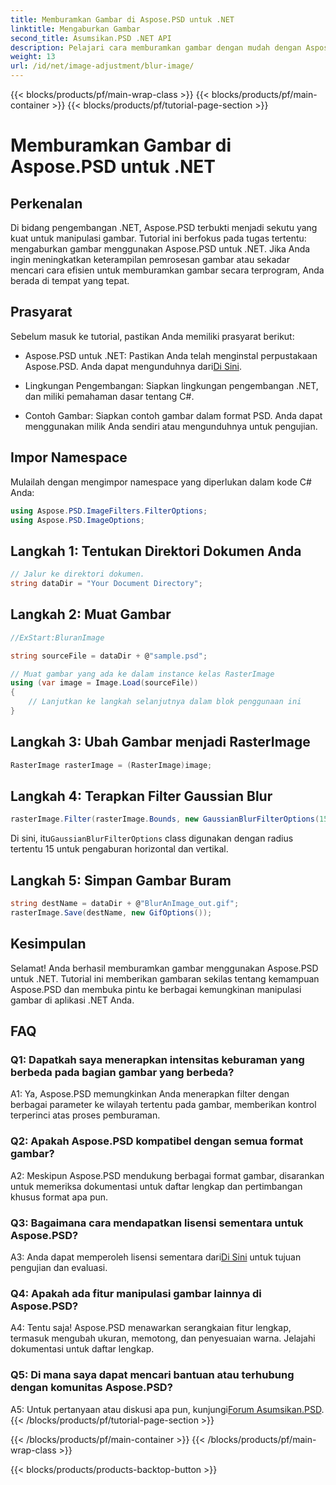 ```yaml
---
title: Memburamkan Gambar di Aspose.PSD untuk .NET
linktitle: Mengaburkan Gambar
second_title: Asumsikan.PSD .NET API
description: Pelajari cara memburamkan gambar dengan mudah dengan Aspose.PSD untuk .NET. Panduan langkah demi langkah untuk manipulasi gambar yang lancar di proyek C# Anda.
weight: 13
url: /id/net/image-adjustment/blur-image/
---
```


{{< blocks/products/pf/main-wrap-class >}}
{{< blocks/products/pf/main-container >}}
{{< blocks/products/pf/tutorial-page-section >}}

# Memburamkan Gambar di Aspose.PSD untuk .NET

## Perkenalan

Di bidang pengembangan .NET, Aspose.PSD terbukti menjadi sekutu yang kuat untuk manipulasi gambar. Tutorial ini berfokus pada tugas tertentu: mengaburkan gambar menggunakan Aspose.PSD untuk .NET. Jika Anda ingin meningkatkan keterampilan pemrosesan gambar atau sekadar mencari cara efisien untuk memburamkan gambar secara terprogram, Anda berada di tempat yang tepat.

## Prasyarat

Sebelum masuk ke tutorial, pastikan Anda memiliki prasyarat berikut:

-  Aspose.PSD untuk .NET: Pastikan Anda telah menginstal perpustakaan Aspose.PSD. Anda dapat mengunduhnya dari[Di Sini](https://releases.aspose.com/psd/net/).

- Lingkungan Pengembangan: Siapkan lingkungan pengembangan .NET, dan miliki pemahaman dasar tentang C#.

- Contoh Gambar: Siapkan contoh gambar dalam format PSD. Anda dapat menggunakan milik Anda sendiri atau mengunduhnya untuk pengujian.

## Impor Namespace

Mulailah dengan mengimpor namespace yang diperlukan dalam kode C# Anda:

```csharp
using Aspose.PSD.ImageFilters.FilterOptions;
using Aspose.PSD.ImageOptions;
```

## Langkah 1: Tentukan Direktori Dokumen Anda

```csharp
// Jalur ke direktori dokumen.
string dataDir = "Your Document Directory";
```

## Langkah 2: Muat Gambar

```csharp
//ExStart:BluranImage

string sourceFile = dataDir + @"sample.psd";

// Muat gambar yang ada ke dalam instance kelas RasterImage
using (var image = Image.Load(sourceFile))
{
    // Lanjutkan ke langkah selanjutnya dalam blok penggunaan ini
}
```

## Langkah 3: Ubah Gambar menjadi RasterImage

```csharp
RasterImage rasterImage = (RasterImage)image;
```

## Langkah 4: Terapkan Filter Gaussian Blur

```csharp
rasterImage.Filter(rasterImage.Bounds, new GaussianBlurFilterOptions(15, 15));
```

 Di sini, itu`GaussianBlurFilterOptions` class digunakan dengan radius tertentu 15 untuk pengaburan horizontal dan vertikal.

## Langkah 5: Simpan Gambar Buram

```csharp
string destName = dataDir + @"BlurAnImage_out.gif";
rasterImage.Save(destName, new GifOptions());
```

## Kesimpulan

Selamat! Anda berhasil memburamkan gambar menggunakan Aspose.PSD untuk .NET. Tutorial ini memberikan gambaran sekilas tentang kemampuan Aspose.PSD dan membuka pintu ke berbagai kemungkinan manipulasi gambar di aplikasi .NET Anda.

## FAQ

### Q1: Dapatkah saya menerapkan intensitas keburaman yang berbeda pada bagian gambar yang berbeda?

A1: Ya, Aspose.PSD memungkinkan Anda menerapkan filter dengan berbagai parameter ke wilayah tertentu pada gambar, memberikan kontrol terperinci atas proses pemburaman.

### Q2: Apakah Aspose.PSD kompatibel dengan semua format gambar?

A2: Meskipun Aspose.PSD mendukung berbagai format gambar, disarankan untuk memeriksa dokumentasi untuk daftar lengkap dan pertimbangan khusus format apa pun.

### Q3: Bagaimana cara mendapatkan lisensi sementara untuk Aspose.PSD?

 A3: Anda dapat memperoleh lisensi sementara dari[Di Sini](https://purchase.aspose.com/temporary-license/) untuk tujuan pengujian dan evaluasi.

### Q4: Apakah ada fitur manipulasi gambar lainnya di Aspose.PSD?

A4: Tentu saja! Aspose.PSD menawarkan serangkaian fitur lengkap, termasuk mengubah ukuran, memotong, dan penyesuaian warna. Jelajahi dokumentasi untuk daftar lengkap.

### Q5: Di mana saya dapat mencari bantuan atau terhubung dengan komunitas Aspose.PSD?

 A5: Untuk pertanyaan atau diskusi apa pun, kunjungi[Forum Asumsikan.PSD](https://forum.aspose.com/c/psd/34).
{{< /blocks/products/pf/tutorial-page-section >}}

{{< /blocks/products/pf/main-container >}}
{{< /blocks/products/pf/main-wrap-class >}}

{{< blocks/products/products-backtop-button >}}
